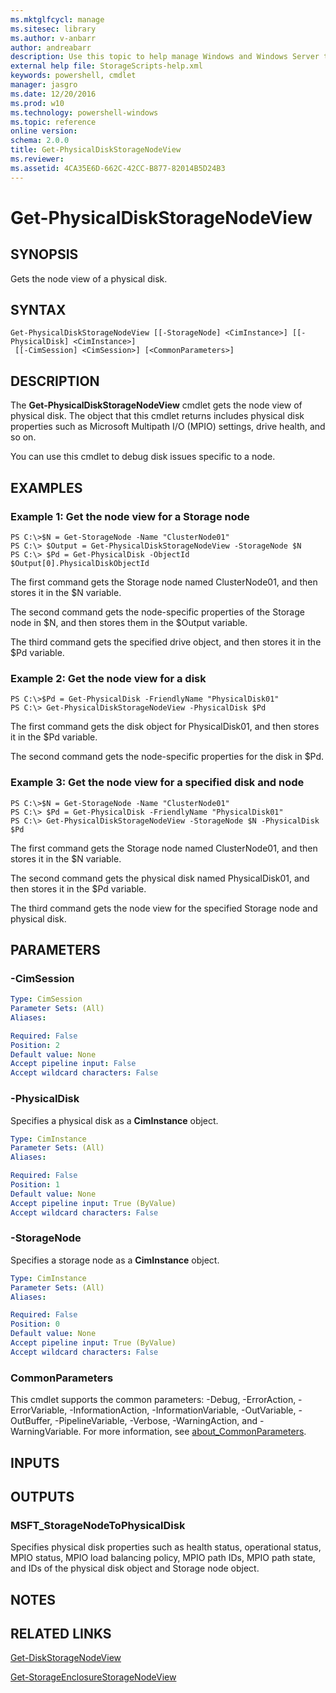 ```yaml
---
ms.mktglfcycl: manage
ms.sitesec: library
ms.author: v-anbarr
author: andreabarr
description: Use this topic to help manage Windows and Windows Server technologies with Windows PowerShell.
external help file: StorageScripts-help.xml
keywords: powershell, cmdlet
manager: jasgro
ms.date: 12/20/2016
ms.prod: w10
ms.technology: powershell-windows
ms.topic: reference
online version: 
schema: 2.0.0
title: Get-PhysicalDiskStorageNodeView
ms.reviewer:
ms.assetid: 4CA35E6D-662C-42CC-B877-82014B5D24B3
---
```


# Get-PhysicalDiskStorageNodeView

## SYNOPSIS
Gets the node view of a physical disk.

## SYNTAX

```
Get-PhysicalDiskStorageNodeView [[-StorageNode] <CimInstance>] [[-PhysicalDisk] <CimInstance>]
 [[-CimSession] <CimSession>] [<CommonParameters>]
```

## DESCRIPTION
The **Get-PhysicalDiskStorageNodeView** cmdlet gets the node view of physical disk.
The object that this cmdlet returns includes physical disk properties such as Microsoft Multipath I/O (MPIO) settings, drive health, and so on.

You can use this cmdlet to debug disk issues specific to a node.

## EXAMPLES

### Example 1: Get the node view for a Storage node
```
PS C:\>$N = Get-StorageNode -Name "ClusterNode01" 
PS C:\> $Output = Get-PhysicalDiskStorageNodeView -StorageNode $N
PS C:\> $Pd = Get-PhysicalDisk -ObjectId $Output[0].PhysicalDiskObjectId
```

The first command gets the Storage node named ClusterNode01, and then stores it in the $N variable.

The second command gets the node-specific properties of the Storage node in $N, and then stores them in the $Output variable.

The third command gets the specified drive object, and then stores it in the $Pd variable.

### Example 2: Get the node view for a disk
```
PS C:\>$Pd = Get-PhysicalDisk -FriendlyName "PhysicalDisk01"
PS C:\> Get-PhysicalDiskStorageNodeView -PhysicalDisk $Pd
```

The first command gets the disk object for PhysicalDisk01, and then stores it in the $Pd variable.

The second command gets the node-specific properties for the disk in $Pd.

### Example 3: Get the node view for a specified disk and node
```
PS C:\>$N = Get-StorageNode -Name "ClusterNode01" 
PS C:\> $Pd = Get-PhysicalDisk -FriendlyName "PhysicalDisk01"
PS C:\> Get-PhysicalDiskStorageNodeView -StorageNode $N -PhysicalDisk $Pd
```

The first command gets the Storage node named ClusterNode01, and then stores it in the $N variable.

The second command gets the physical disk named PhysicalDisk01, and then stores it in the $Pd variable.

The third command gets the node view for the specified Storage node and physical disk.

## PARAMETERS

### -CimSession


```yaml
Type: CimSession
Parameter Sets: (All)
Aliases: 

Required: False
Position: 2
Default value: None
Accept pipeline input: False
Accept wildcard characters: False
```

### -PhysicalDisk
Specifies a physical disk as a **CimInstance** object.

```yaml
Type: CimInstance
Parameter Sets: (All)
Aliases: 

Required: False
Position: 1
Default value: None
Accept pipeline input: True (ByValue)
Accept wildcard characters: False
```

### -StorageNode
Specifies a storage node as a **CimInstance** object.

```yaml
Type: CimInstance
Parameter Sets: (All)
Aliases: 

Required: False
Position: 0
Default value: None
Accept pipeline input: True (ByValue)
Accept wildcard characters: False
```

### CommonParameters
This cmdlet supports the common parameters: -Debug, -ErrorAction, -ErrorVariable, -InformationAction, -InformationVariable, -OutVariable, -OutBuffer, -PipelineVariable, -Verbose, -WarningAction, and -WarningVariable. For more information, see [about_CommonParameters](http://go.microsoft.com/fwlink/?LinkID=113216).

## INPUTS

## OUTPUTS

### MSFT_StorageNodeToPhysicalDisk
Specifies physical disk properties such as health status, operational status, MPIO status, MPIO load balancing policy, MPIO path IDs, MPIO path state, and IDs of the physical disk object and Storage node object.

## NOTES

## RELATED LINKS

[Get-DiskStorageNodeView](./Get-DiskStorageNodeView.md)

[Get-StorageEnclosureStorageNodeView](./Get-StorageEnclosureStorageNodeView.md)

